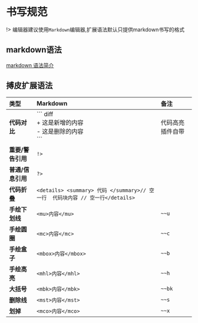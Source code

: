 # 书写规范

!> 编辑器建议使用`Markdown`编辑器,扩展语法默认只提供markdown书写的格式

## markdown语法
[markdown 语法简介](https://www.cnblogs.com/wangyang0210/p/10954213.html)


## 搏皮扩展语法
|**类型**|**Markdown**|备注|
|:-----|:-----|:-----|
|**代码对比**|\``` diff <br/> + 这是新增的内容<br/>  - 这是删除的内容 <br /> ```| 代码高亮插件自带| 
|**重要/警告引用**|`!>`| |
|**普通/信息引用**|```?>```| |
|**代码折叠**| `<details> <summary> 代码 </summary>// 空一行  代码块内容 // 空一行</details>`| |
|**手绘下划线**|`<mu>内容</mu>`| `~~u` |
|**手绘圆圈**|`<mc>内容</mc>`| `~~c`|
|**手绘盒子**|`<mbox>内容</mbox>`| `~~b` |
|**手绘高亮**|`<mhl>内容</mhl>`| `~~h`|
|**大括号**|`<mbk>内容</mbk>`|`~~bk` |
|**删除线**|`<mst>内容</mst>`| `~~s`|
|**划掉**|`<mco>内容</mco>`| `~~x`|

